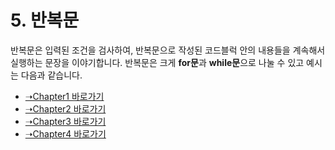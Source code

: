 # 5. 반복문
반복문은 입력된 조건을 검사하여, 반복문으로 작성된 코드블럭 안의 내용들을 계속해서 실행하는 문장을 이야기합니다. 반복문은 크게 **for문**과 **while문**으로 나눌 수 있고 예시는 다음과 같습니다.

* [➝Chapter1 바로가기](/MATLAB/ProgrammingBackGround.md)
* [➝Chapter2 바로가기](/MATLAB/ProgrammingBackGround2.md)
* [➝Chapter3 바로가기](/MATLAB/ProgrammingBackGround3.md)
* [➝Chapter4 바로가기](/MATLAB/ProgrammingBackGround4.md)
